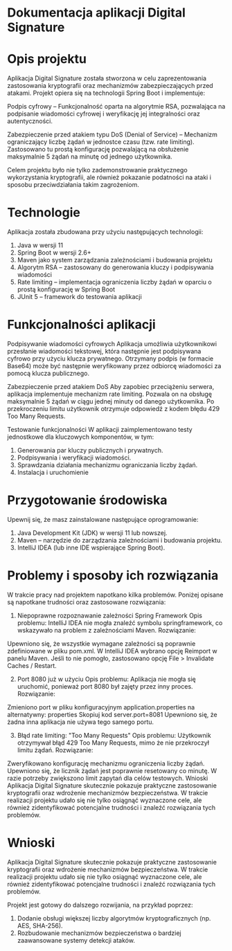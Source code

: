 # Dokumentacja aplikacji Digital Signature
# Opis projektu
Aplikacja Digital
Signature została stworzona w celu zaprezentowania zastosowania kryptografii oraz mechanizmów zabezpieczających przed atakami. Projekt opiera się na technologii Spring Boot i implementuje:

Podpis cyfrowy – Funkcjonalność oparta na algorytmie RSA, pozwalająca na podpisanie wiadomości cyfrowej i weryfikację jej integralności oraz autentyczności.

Zabezpieczenie przed atakiem typu DoS (Denial of Service) – Mechanizm ograniczający liczbę żądań w jednostce czasu (tzw. rate limiting). Zastosowano tu prostą konfigurację pozwalającą na obsłużenie maksymalnie 5 żądań na minutę od jednego użytkownika.

Celem projektu było nie tylko zademonstrowanie praktycznego wykorzystania kryptografii, ale również pokazanie podatności na ataki i sposobu przeciwdziałania takim zagrożeniom.

# Technologie
Aplikacja została zbudowana przy użyciu następujących technologii:

1. Java w wersji 11
2. Spring Boot w wersji 2.6+
3. Maven jako system zarządzania zależnościami i budowania projektu
4. Algorytm RSA – zastosowany do generowania kluczy i podpisywania wiadomości
5. Rate limiting – implementacja ograniczenia liczby żądań w oparciu o prostą konfigurację w Spring Boot
6. JUnit 5 – framework do testowania aplikacji

# Funkcjonalności aplikacji
Podpisywanie wiadomości cyfrowych
Aplikacja umożliwia użytkownikowi przesłanie wiadomości tekstowej, która następnie jest podpisywana cyfrowo przy użyciu klucza prywatnego. Otrzymany podpis (w formacie Base64) może być następnie weryfikowany przez odbiorcę wiadomości za pomocą klucza publicznego.

Zabezpieczenie przed atakiem DoS
Aby zapobiec przeciążeniu serwera, aplikacja implementuje mechanizm rate limiting. Pozwala on na obsługę maksymalnie 5 żądań w ciągu jednej minuty od danego użytkownika. Po przekroczeniu limitu użytkownik otrzymuje odpowiedź z kodem błędu 429 Too Many Requests.

Testowanie funkcjonalności
W aplikacji zaimplementowano testy jednostkowe dla kluczowych komponentów, w tym:

1. Generowania par kluczy publicznych i prywatnych.
2. Podpisywania i weryfikacji wiadomości.
3. Sprawdzania działania mechanizmu ograniczania liczby żądań.
4. Instalacja i uruchomienie

# Przygotowanie środowiska
Upewnij się, że masz zainstalowane następujące oprogramowanie:

1. Java Development Kit (JDK) w wersji 11 lub nowszej.
2. Maven – narzędzie do zarządzania zależnościami i budowania projektu.
3. IntelliJ IDEA (lub inne IDE wspierające Spring Boot).


# Problemy i sposoby ich rozwiązania
W trakcie pracy nad projektem napotkano kilka problemów. Poniżej opisane są napotkane trudności oraz zastosowane rozwiązania:

1. Niepoprawne rozpoznawanie zależności Spring Framework
Opis problemu: IntelliJ IDEA nie mogła znaleźć symbolu springframework, co wskazywało na problem z zależnościami Maven.
Rozwiązanie:

Upewniono się, że wszystkie wymagane zależności są poprawnie zdefiniowane w pliku pom.xml.
W IntelliJ IDEA wybrano opcję Reimport w panelu Maven.
Jeśli to nie pomogło, zastosowano opcję File > Invalidate Caches / Restart.

2. Port 8080 już w użyciu
Opis problemu: Aplikacja nie mogła się uruchomić, ponieważ port 8080 był zajęty przez inny proces.
Rozwiązanie:

Zmieniono port w pliku konfiguracyjnym application.properties na alternatywny:
properties
Skopiuj kod
server.port=8081
Upewniono się, że żadna inna aplikacja nie używa tego samego portu.

3. Błąd rate limiting: "Too Many Requests"
Opis problemu: Użytkownik otrzymywał błąd 429 Too Many Requests, mimo że nie przekroczył limitu żądań.
Rozwiązanie:

Zweryfikowano konfigurację mechanizmu ograniczenia liczby żądań.
Upewniono się, że licznik żądań jest poprawnie resetowany co minutę.
W razie potrzeby zwiększono limit zapytań dla celów testowych.
Wnioski
Aplikacja Digital Signature skutecznie pokazuje praktyczne zastosowanie kryptografii oraz wdrożenie mechanizmów bezpieczeństwa. W trakcie realizacji projektu udało się nie tylko osiągnąć wyznaczone cele, ale również zidentyfikować potencjalne trudności i znaleźć rozwiązania tych problemów.

# Wnioski
Aplikacja Digital Signature skutecznie pokazuje praktyczne zastosowanie kryptografii oraz wdrożenie mechanizmów bezpieczeństwa. W trakcie realizacji projektu udało się nie tylko osiągnąć wyznaczone cele, ale również zidentyfikować potencjalne trudności i znaleźć rozwiązania tych problemów.

Projekt jest gotowy do dalszego rozwijania, na przykład poprzez:
1. Dodanie obsługi większej liczby algorytmów kryptograficznych (np. AES, SHA-256).
2. Rozbudowanie mechanizmów bezpieczeństwa o bardziej zaawansowane systemy detekcji ataków.
